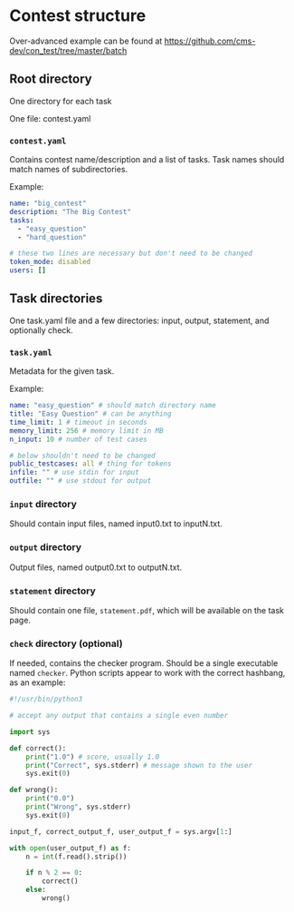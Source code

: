 # Contest structure

Over-advanced example can be found at https://github.com/cms-dev/con_test/tree/master/batch

## Root directory

One directory for each task

One file: contest.yaml

### `contest.yaml`

Contains contest name/description and a list of tasks. Task names should match names of subdirectories.

Example:

```yaml
name: "big_contest"
description: "The Big Contest"
tasks:
  - "easy_question"
  - "hard_question"

# these two lines are necessary but don't need to be changed
token_mode: disabled
users: []
```

## Task directories

One task.yaml file and a few directories: input, output, statement, and optionally check.

### `task.yaml`

Metadata for the given task.

Example:

```yaml
name: "easy_question" # should match directory name
title: "Easy Question" # can be anything
time_limit: 1 # timeout in seconds
memory_limit: 256 # memory limit in MB
n_input: 10 # number of test cases

# below shouldn't need to be changed
public_testcases: all # thing for tokens
infile: "" # use stdin for input
outfile: "" # use stdout for output
```

### `input` directory

Should contain input files, named input0.txt to inputN.txt.

### `output` directory

Output files, named output0.txt to outputN.txt.

### `statement` directory

Should contain one file, `statement.pdf`, which will be available on the task page.

### `check` directory (optional)

If needed, contains the checker program. Should be a single executable named `checker`.
Python scripts appear to work with the correct hashbang, as an example:

```python
#!/usr/bin/python3

# accept any output that contains a single even number

import sys

def correct():
    print("1.0") # score, usually 1.0
    print("Correct", sys.stderr) # message shown to the user
    sys.exit(0)

def wrong():
    print("0.0")
    print("Wrong", sys.stderr)
    sys.exit(0)

input_f, correct_output_f, user_output_f = sys.argv[1:]

with open(user_output_f) as f:
    n = int(f.read().strip())

    if n % 2 == 0:
        correct()
    else:
        wrong()
```
